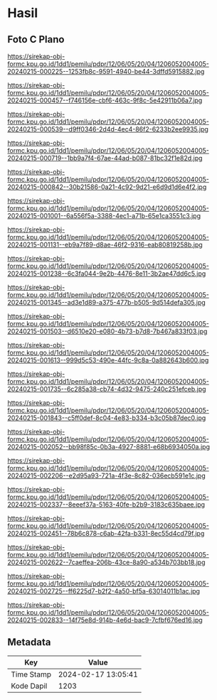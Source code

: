 # Hasil

## Foto C Plano

https://sirekap-obj-formc.kpu.go.id/1dd1/pemilu/pdpr/12/06/05/20/04/1206052004005-20240215-000225--1253fb8c-9591-4940-be44-3dffd5915882.jpg

https://sirekap-obj-formc.kpu.go.id/1dd1/pemilu/pdpr/12/06/05/20/04/1206052004005-20240215-000457--f746156e-cbf6-463c-9f8c-5e42911b06a7.jpg

https://sirekap-obj-formc.kpu.go.id/1dd1/pemilu/pdpr/12/06/05/20/04/1206052004005-20240215-000539--d9ff0346-2d4d-4ec4-86f2-6233b2ee9935.jpg

https://sirekap-obj-formc.kpu.go.id/1dd1/pemilu/pdpr/12/06/05/20/04/1206052004005-20240215-000719--1bb9a7f4-67ae-44ad-b087-81bc32f1e82d.jpg

https://sirekap-obj-formc.kpu.go.id/1dd1/pemilu/pdpr/12/06/05/20/04/1206052004005-20240215-000842--30b21586-0a21-4c92-9d21-e6d9d1d6e4f2.jpg

https://sirekap-obj-formc.kpu.go.id/1dd1/pemilu/pdpr/12/06/05/20/04/1206052004005-20240215-001001--6a556f5a-3388-4ec1-a71b-65e1ca3551c3.jpg

https://sirekap-obj-formc.kpu.go.id/1dd1/pemilu/pdpr/12/06/05/20/04/1206052004005-20240215-001131--eb9a7f89-d8ae-46f2-9316-eab80819258b.jpg

https://sirekap-obj-formc.kpu.go.id/1dd1/pemilu/pdpr/12/06/05/20/04/1206052004005-20240215-001238--6c3fa044-9e2b-4476-8e11-3b2ae47dd6c5.jpg

https://sirekap-obj-formc.kpu.go.id/1dd1/pemilu/pdpr/12/06/05/20/04/1206052004005-20240215-001345--ad3e1d89-a375-477b-b505-9d514defa305.jpg

https://sirekap-obj-formc.kpu.go.id/1dd1/pemilu/pdpr/12/06/05/20/04/1206052004005-20240215-001503--d6510e20-e080-4b73-b7d8-7b467a833f03.jpg

https://sirekap-obj-formc.kpu.go.id/1dd1/pemilu/pdpr/12/06/05/20/04/1206052004005-20240215-001613--999d5c53-490e-44fc-9c8a-0a882643b600.jpg

https://sirekap-obj-formc.kpu.go.id/1dd1/pemilu/pdpr/12/06/05/20/04/1206052004005-20240215-001735--6c285a38-cb74-4d32-9475-240c251efceb.jpg

https://sirekap-obj-formc.kpu.go.id/1dd1/pemilu/pdpr/12/06/05/20/04/1206052004005-20240215-001843--c5ff0def-8c04-4e83-b334-b3c05b87dec0.jpg

https://sirekap-obj-formc.kpu.go.id/1dd1/pemilu/pdpr/12/06/05/20/04/1206052004005-20240215-002052--bb98f85c-0b3a-4927-8881-e68b6934050a.jpg

https://sirekap-obj-formc.kpu.go.id/1dd1/pemilu/pdpr/12/06/05/20/04/1206052004005-20240215-002206--e2d95a93-721a-4f3e-8c82-036ecb591e1c.jpg

https://sirekap-obj-formc.kpu.go.id/1dd1/pemilu/pdpr/12/06/05/20/04/1206052004005-20240215-002337--8eeef37a-5163-40fe-b2b9-3183c635baee.jpg

https://sirekap-obj-formc.kpu.go.id/1dd1/pemilu/pdpr/12/06/05/20/04/1206052004005-20240215-002451--78b6c878-c6ab-42fa-b331-8ec55d4cd79f.jpg

https://sirekap-obj-formc.kpu.go.id/1dd1/pemilu/pdpr/12/06/05/20/04/1206052004005-20240215-002622--7caeffea-206b-43ce-8a90-a534b703bb18.jpg

https://sirekap-obj-formc.kpu.go.id/1dd1/pemilu/pdpr/12/06/05/20/04/1206052004005-20240215-002725--ff6225d7-b2f2-4a50-bf5a-63014011b1ac.jpg

https://sirekap-obj-formc.kpu.go.id/1dd1/pemilu/pdpr/12/06/05/20/04/1206052004005-20240215-002833--14f75e8d-914b-4e6d-bac9-7cfbf676ed16.jpg


## Metadata

| Key        | Value               |
| ---------- | ------------------- |
| Time Stamp | 2024-02-17 13:05:41 |
| Kode Dapil | 1203                |



